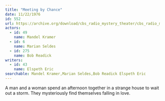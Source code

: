 ```yaml
---
title: "Meeting by Chance"
date: 11/22/1976
id: 552
url: https://archive.org/download/cbs_radio_mystery_theater/cbs_radio_mystery_theater-0551-0600.zip/cbs_radio_mystery_theater-0551-0600%2Fcbsrmt_0552_meeting_by_chance.mp3
actors:  
  - id: 49
    name: Mandel Kramer  
  - id: 6
    name: Marian Seldes  
  - id: 275
    name: Bob Readick
writers:  
  - id: 43
    name: Elspeth Eric
searchable: Mandel Kramer,Marian Seldes,Bob Readick Elspeth Eric
---
```

A man and a woman spend an afternoon together in a strange house to wait out a storm. They mysteriously find themselves falling in love.